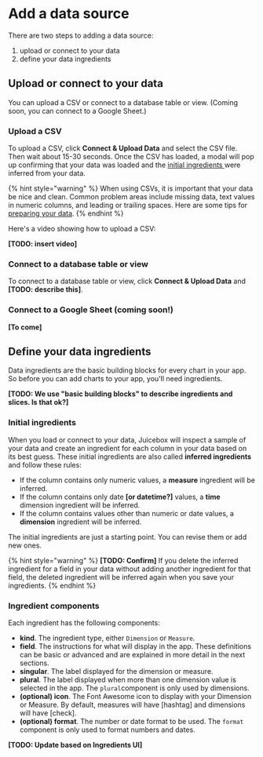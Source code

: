 # Add a data source

There are two steps to adding a data source: 

1. upload or connect to your data
2. define your data ingredients

## Upload or connect to your data

You can upload a CSV or connect to a database table or view. \(Coming soon, you can connect to a Google Sheet.\)

### Upload a CSV

To upload a CSV, click **Connect & Upload Data** and select the CSV file. Then wait about 15-30 seconds. Once the CSV has loaded, a modal will pop up confirming that your data was loaded and the [initial ingredients ](./#initial-ingredients)were inferred from your data. 

{% hint style="warning" %}
When using CSVs, it is important that your data be nice and clean. Common problem areas include missing data, text values in numeric columns, and leading or trailing spaces. Here are some tips for [preparing your data](../../design-tips/preparing-your-data.md). 
{% endhint %}

Here's a video showing how to upload a CSV:

**\[TODO: insert video\]**

### Connect to a database table or view

To connect to a database table or view, click **Connect & Upload Data** and **\[TODO: describe this\]**.

### Connect to a Google Sheet \(coming soon!\)

**\[To come\]**

## Define your data ingredients

Data ingredients are the basic building blocks for every chart in your app. So before you can add charts to your app, you'll need ingredients.

**\[TODO: We use "basic building blocks" to describe ingredients and slices. Is that ok?\]**

### Initial ingredients

When you load or connect to your data, Juicebox will inspect a sample of your data and create an ingredient for each column in your data based on its best guess. These initial ingredients are also called **inferred ingredients** and follow these rules:

* If the column contains only numeric values, a **measure** ingredient will be inferred.
* If the column contains only date **\[or datetime?\]** values, a **time** dimension ingredient will be inferred.
* If the column contains values other than numeric or date values, a **dimension** ingredient will be inferred. 

The initial ingredients are just a starting point. You can revise them or add new ones. 

{% hint style="warning" %}
**\[TODO: Confirm\]** If you delete the inferred ingredient for a field in your data without adding another ingredient for that field, the deleted ingredient will be inferred again when you save your ingredients. 
{% endhint %}

### Ingredient components

Each ingredient has the following components:

* **kind**. The ingredient type, either `Dimension` or `Measure`. 
* **field**. The instructions for what will display in the app. These definitions can be basic or advanced and are explained in more detail in the next sections. 
* **singular**. The label displayed for the dimension or measure. 
* **plural**. The label displayed when more than one dimension value is selected in the app. The `plural`component is only used by dimensions.
* **\(optional\) icon**. The Font Awesome icon to display with your Dimension or Measure. By default, measures will have \[hashtag\] and dimensions will have \[check\]. 
* **\(optional\) format**. The number or date format to be used. The `format` component is only used to format numbers and dates. 

**\[TODO: Update based on Ingredients UI\]**



